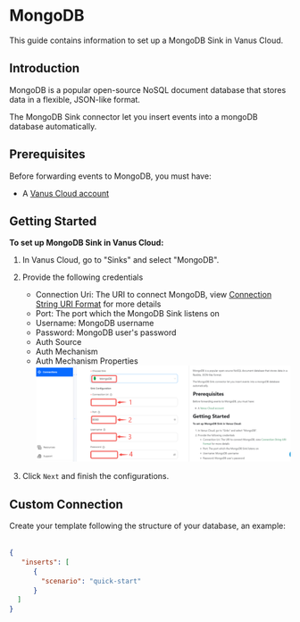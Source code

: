 # MongoDB

This guide contains information to set up a MongoDB Sink in Vanus Cloud.

## Introduction

MongoDB is a popular open-source NoSQL document database that stores data in a flexible, JSON-like format.

The MongoDB Sink connector let you insert events into a mongoDB database automatically.

## Prerequisites

Before forwarding events to MongoDB, you must have:

- A [Vanus Cloud account](https://cloud.vanus.ai)

## Getting Started

**To set up MongoDB Sink in Vanus Cloud:**

1. In Vanus Cloud, go to "Sinks" and select "MongoDB".
2. Provide the following credentials
   - Connection Uri: The URI to connect MongoDB, view [Connection String URI Format](https://www.mongodb.com/docs/manual/reference/connection-string/) for more details
   - Port: The port which the MongoDB Sink listens on
   - Username: MongoDB username
   - Password: MongoDB user's password
   - Auth Source
   - Auth Mechanism
   - Auth Mechanism Properties
     ![](images/mongodb.png)

3. Click `Next` and finish the configurations.

## Custom Connection

Create your template following the structure of your database, an example:

```json

{
   "inserts": [
      {
        "scenario": "quick-start"
      }
  ]
}
```
